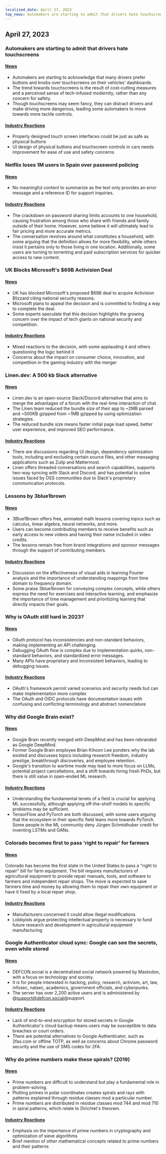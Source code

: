 ```yaml
---
localized_date: April 27, 2023
top_news: Automakers are starting to admit that drivers hate touchscreens
---
```


## April 27, 2023

### Automakers are starting to admit that drivers hate touchscreens

#### [News](https://slate.com/business/2023/04/cars-buttons-touchscreens-vw-porsche-nissan-hyundai.html)

- Automakers are starting to acknowledge that many drivers prefer buttons and knobs over touchscreens on their vehicles' dashboards.
- The trend towards touchscreens is the result of cost-cutting measures and a perceived sense of tech-infused modernity, rather than any concern for safety.
- Though touchscreens may seem fancy, they can distract drivers and make driving more dangerous, leading some automakers to move towards more tactile controls.

#### [Industry Reactions](http://news.ycombinator.com/item?id=35720865)

- Properly designed touch screen interfaces could be just as safe as physical buttons
- UI design of physical buttons and touchscreen controls in cars needs improvement for ease of use and safety concerns

### Netflix loses 1M users in Spain over password policing

#### [News](https://www.bloomberg.com/news/articles/2023-04-25/netflix-loses-1-million-users-in-spain-over-password-policing)

- No meaningful content to summarize as the text only provides an error message and a reference ID for support inquiries.

#### [Industry Reactions](http://news.ycombinator.com/item?id=35710269)

- The crackdown on password sharing limits accounts to one household, causing frustration among those who share with friends and family outside of their home. However, some believe it will ultimately lead to fair pricing and more accurate metrics.
- The conversation revolves around what constitutes a household, with some arguing that the definition allows for more flexibility, while others insist it pertains only to those living in one location. Additionally, some users are turning to torrenting and paid subscription services for quicker access to new content.

### UK Blocks Microsoft's $69B Activision Deal

#### [News](https://www.bloomberg.com/news/articles/2023-04-26/microsoft-s-69-billion-activision-deal-blocked-by-uk-watchdog)

- UK has blocked Microsoft's proposed $69B deal to acquire Activision Blizzard citing national security reasons.
- Microsoft plans to appeal the decision and is committed to finding a way to complete the deal.
- Some experts speculate that this decision highlights the growing concern over the impact of tech giants on national security and competition.

#### [Industry Reactions](http://news.ycombinator.com/item?id=35711968)

- Mixed reactions to the decision, with some applauding it and others questioning the logic behind it
- Concerns about the impact on consumer choice, innovation, and competition in the gaming industry with the merger

### Linen.dev: A 500 kb Slack alternative

#### [News](https://www.linen.dev/s/linen/t/10511167/linen-dev-the-500kb-slack-alternative)

- Linen.dev is an open-source Slack/Discord alternative that aims to merge the advantages of a forum with the real-time interaction of chat.
- The Linen team reduced the bundle size of their app to ~2MB parsed and ~500KB gzipped from ~1MB gzipped by using optimization strategies.
- The reduced bundle size means faster initial page load speed, better user experience, and improved SEO performance.

#### [Industry Reactions](http://news.ycombinator.com/item?id=35718417)

- There are discussions regarding UI design, dependency optimization tools, including and excluding certain source files, and other messaging applications such as Zulip and Mattermost.
- Linen offers threaded conversations and search capabilities, supports two-way syncing with Slack and Discord, and has potential to solve issues faced by OSS communities due to Slack's proprietary communication protocols.

### Lessons by 3blue1brown

#### [News](https://www.3blue1brown.com/)

- 3Blue1Brown offers free, animated math lessons covering topics such as calculus, linear algebra, neural networks, and more.
- Users can become contributing members to receive benefits such as early access to new videos and having their name included in video credits.
- The lessons remain free from brand integrations and sponsor messages through the support of contributing members.

#### [Industry Reactions](http://news.ycombinator.com/item?id=35714228)

- Discussion on the effectiveness of visual aids in learning Fourier analysis and the importance of understanding mappings from time domain to frequency domain.
- Some praise 3blue1brown for conveying complex concepts, while others express the need for exercises and interactive learning, and emphasize the importance of time management and prioritizing learning that directly impacts their goals.

### Why is OAuth still hard in 2023?

#### [News](https://www.nango.dev/blog/why-is-oauth-still-hard)

- OAuth protocol has inconsistencies and non-standard behaviors, making implementing an API challenging.
- Debugging OAuth flow is complex due to implementation quirks, non-standard behaviors, and standardized error messages.
- Many APIs have proprietary and inconsistent behaviors, leading to debugging issues.

#### [Industry Reactions](http://news.ycombinator.com/item?id=35713518)

- OAuth's framework permit varied scenarios and security needs but can make implementation more complex
- The OAuth and OIDC protocols have documentation issues with confusing and conflicting terminology and abstract nomenclature

### Why did Google Brain exist?

#### [News](https://www.moderndescartes.com/essays/why_brain/)

- Google Brain recently merged with DeepMind and has been rebranded as Google DeepMind.
- Former Google Brain employee Brian Kihoon Lee ponders why the lab existed and discusses topics including research freedom, industry prestige, breakthrough discoveries, and employee retention.
- Google's transition to wartime mode may lead to more focus on LLMs, potential project cancellations, and a shift towards hiring fresh PhDs, but there is still value in open-ended ML research.

#### [Industry Reactions](http://news.ycombinator.com/item?id=35716216)

- Understanding the fundamental tenets of a field is crucial for applying ML successfully, although applying off-the-shelf models to specific problems may be sufficient.
- TensorFlow and PyTorch are both discussed, with some users arguing that the ecosystem in their specific field leans more towards PyTorch. Some people in the ML community deny Jürgen Schmidhuber credit for inventing LSTMs and GANs.

### Colorado becomes first to pass 'right to repair' for farmers

#### [News](https://www.wivb.com/news/colorado-becomes-1st-to-pass-right-to-repair-for-farmers/)

Colorado has become the first state in the United States to pass a "right to repair" bill for farm equipment.
The bill requires manufacturers of agricultural equipment to provide repair manuals, tools, and software to farmers and independent repair shops.
The move is expected to save farmers time and money by allowing them to repair their own equipment or have it fixed by a local repair shop.

#### [Industry Reactions](http://news.ycombinator.com/item?id=35714294)

- Manufacturers concerned it could allow illegal modifications
- Lobbyists argue protecting intellectual property is necessary to fund future research and development in agricultural equipment manufacturing

### Google Authenticator cloud sync: Google can see the secrets, even while stored

#### [News](https://defcon.social/@mysk/110262313275622023)

- DEFCON.social is a decentralized social network powered by Mastodon, with a focus on technology and society.
- It is for people interested in hacking, policy, research, activism, art, law, infosec, natsec, academics, government officials, and cyberpunks.
- The server has over 2,200 active users and is administered by @support@defcon.social@support.

#### [Industry Reactions](http://news.ycombinator.com/item?id=35708869)

- Lack of end-to-end encryption for stored secrets in Google Authenticator's cloud backup means users may be susceptible to data breaches or court orders.
- There are potential alternatives to Google Authenticator, such as 2fas.com or offline TOTP, as well as concerns about Chrome password security and the use of SMS codes for 2FA.

### Why do prime numbers make these spirals? (2019)

#### [News](https://www.3blue1brown.com/lessons/prime-spirals)

- Prime numbers are difficult to understand but play a fundamental role in problem-solving.
- Plotting primes in polar coordinates creates spirals and rays with patterns explained through residue classes mod a particular number.
- Prime numbers are distributed in residue classes mod 744 and mod 710 in spiral patterns, which relate to Dirichlet's theorem.

#### [Industry Reactions](http://news.ycombinator.com/item?id=35708359)

- Emphasis on the importance of prime numbers in cryptography and optimization of sieve algorithms
- Brief mention of other mathematical concepts related to prime numbers and their patterns

</Steps>

